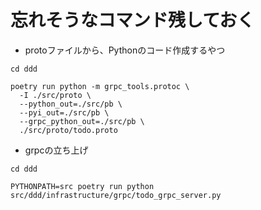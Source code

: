 # 忘れそうなコマンド残しておく

- protoファイルから、Pythonのコード作成するやつ
```
cd ddd

poetry run python -m grpc_tools.protoc \           
  -I ./src/proto \     
  --python_out=./src/pb \
  --pyi_out=./src/pb \      
  --grpc_python_out=./src/pb \
  ./src/proto/todo.proto
```

- grpcの立ち上げ
```
cd ddd

PYTHONPATH=src poetry run python src/ddd/infrastructure/grpc/todo_grpc_server.py
```